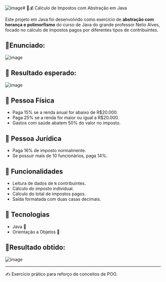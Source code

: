 ![image](https://github.com/user-attachments/assets/b8e8c470-bfb5-468b-899e-e69ed15f3121)# 💼💰 Cálculo de Impostos com Abstração em Java

Este projeto em Java foi desenvolvido como exercício de **abstração com herança e polimorfismo** do curso de Java do grande professor Nelio Alves, focado no cálculo de impostos pagos por diferentes tipos de contribuintes. 
## 🎯Enunciado:
![image](https://github.com/user-attachments/assets/519f7438-b064-457d-a5e0-4dc03a89b111)

## 📌 Resultado esperado:
![image](https://github.com/user-attachments/assets/5883bf1a-a1e5-4ce1-8a8e-3ffeef3a5be0)

## 👤 Pessoa Física
- Paga 15% se a renda anual for abaixo de R$20.000.
- Paga 25% se a renda for maior ou igual a R$20.000.
- Gastos com saúde abatem 50% do valor no imposto.

## 🏢 Pessoa Jurídica
- Paga 16% de imposto normalmente.
- Se possuir mais de 10 funcionários, paga 14%.

## 📌 Funcionalidades
- Leitura de dados de `N` contribuintes.
- Cálculo do imposto individual.
- Cálculo do total de impostos pagos.
- Saída formatada com duas casas decimais.

## 🚀 Tecnologias
- Java 🧠
- Orientação a Objetos 🧱

## 🎯Resultado obtido:
![image](https://github.com/user-attachments/assets/eee5b5f9-3370-403b-94e6-ee2854c58942)


---

✍️ Exercício prático para reforço de conceitos de POO.
